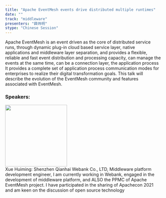 ```yaml
---
title: "Apache EventMesh events drive distributed multiple runtimes"
date: "" 
track: "middleware"
presenters: "薛炜明"
stype: "Chinese Session"
---
```

Apache EventMesh is an event driven as the core of distributed service runs, through dynamic plug-in cloud based service layer, native applications and middleware layer separation, and provides a flexible, reliable and fast event distribution and processing capacity, can manage the events at the same time, can be a connection layer, the application process It provides a complete set of application process communication modes for enterprises to realize their digital transformation goals. This talk will describe the evolution of the EventMesh community and features associated with EventMesh.
 ### Speakers: 
 <img src="images/speaker/1088.png" width="200" /><br>Xue Huiming: Shenzhen Qianhai Webank Co., LTD, Middleware platform development engineer, I am currently working in Webank, engaged in the development of middleware platform, and ALSO the PPMC of Apache EventMesh project. I have participated in the sharing of Apachecon 2021 and am keen on the discussion of open source technology
 